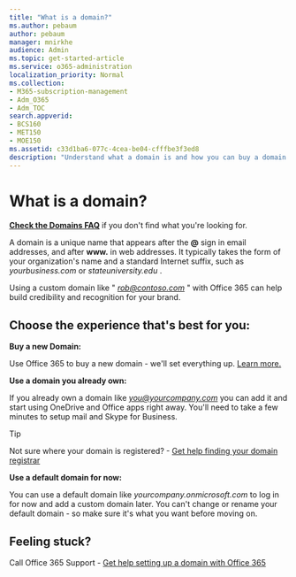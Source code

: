```yaml
---
title: "What is a domain?"
ms.author: pebaum
author: pebaum
manager: mnirkhe
audience: Admin
ms.topic: get-started-article
ms.service: o365-administration
localization_priority: Normal
ms.collection: 
- M365-subscription-management
- Adm_O365
- Adm_TOC
search.appverid:
- BCS160
- MET150
- MOE150
ms.assetid: c33d1ba6-077c-4cea-be04-cfffbe3f3ed8
description: "Understand what a domain is and how you can buy a domain or use the default domain of your business."
---
```


# What is a domain?

 **[Check the Domains FAQ](../setup/domains-faq.md)** if you don't find what you're looking for. 
  
A domain is a unique name that appears after the **@** sign in email addresses, and after **www.** in web addresses. It typically takes the form of your organization's name and a standard Internet suffix, such as  *yourbusiness.com*  or  *stateuniversity.edu*  . 
  
Using a custom domain like " *rob@contoso.com*  " with Office 365 can help build credibility and recognition for your brand. 
  
## Choose the experience that's best for you:

 **Buy a new Domain:**
  
Use Office 365 to buy a new domain - we'll set everything up. [Learn more.](buy-a-domain-name.md)
  
 **Use a domain you already own:**
  
If you already own a domain like  *you@yourcompany.com*  you can add it and start using OneDrive and Office apps right away. You'll need to take a few minutes to setup mail and Skype for Business. 
  
> [!TIP]
> Not sure where your domain is registered? - [Get help finding your domain registrar](find-your-domain-registrar.md)
  
 **Use a default domain for now:**
  
You can use a default domain like  *yourcompany.onmicrosoft.com*  to log in for now and add a custom domain later. You can't change or rename your default domain - so make sure it's what you want before moving on. 
  
## Feeling stuck?

Call Office 365 Support - [Get help setting up a domain with Office 365](../contact-support-for-business-products.md)
  

